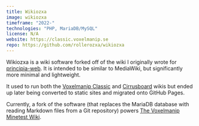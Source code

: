 ```yaml
---
title: Wikiozxa
image: wikiozxa
timeframe: "2022-"
technologies: "PHP, MariaDB/MySQL"
license: N/A
website: https://classic.voxelmanip.se
repo: https://github.com/rollerozxa/wikiozxa
---
```


Wikiozxa is a wiki software forked off of the wiki I originally wrote for [principia-web](/projects/principia-web). It is intended to be similar to MediaWiki, but significantly more minimal and lightweight.

It used to run both the [Voxelmanip Classic](https://classic.voxelmanip.se/wiki/) and [Cirrusboard](https://cirrus.voxelmanip.se/) wikis but ended up later being converted to static sites and migrated onto GitHub Pages.

Currently, a fork of the software (that replaces the MariaDB database with reading Markdown files from a Git repository) powers [The Voxelmanip Minetest Wiki](https://wiki.voxelmanip.se/).
